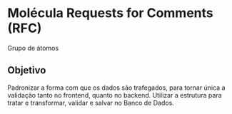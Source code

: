 # Molécula Requests for Comments (RFC)

Grupo de átomos

## Objetivo

Padronizar a forma com que os dados são trafegados, para tornar única a validação tanto no frontend, quanto no backend.
Utilizar a estrutura para tratar e transformar, validar e salvar no Banco de Dados.
